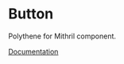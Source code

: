# Button

Polythene for Mithril component.

[Documentation](../../docs/components/mithril/button.md)
